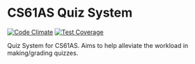 CS61AS Quiz System
====

[![Code Climate](https://codeclimate.com/github/Mduchamp/cs61as-quiz-system/badges/gpa.svg)](https://codeclimate.com/github/Mduchamp/cs61as-quiz-system)
[![Test Coverage](https://codeclimate.com/github/Mduchamp/cs61as-quiz-system/badges/coverage.svg)](https://codeclimate.com/github/Mduchamp/cs61as-quiz-system)

Quiz System for CS61AS. Aims to help alleviate the workload in making/grading
quizzes.
